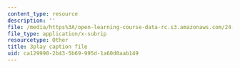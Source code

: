 ```yaml
---
content_type: resource
description: ''
file: /media/https%3A/open-learning-course-data-rc.s3.amazonaws.com/24-912-black-matters-introduction-to-black-studies-spring-2017/ca1299902b435b69995d1a60d0aab149_oEUo2faDJNA.vtt
file_type: application/x-subrip
resourcetype: Other
title: 3play caption file
uid: ca129990-2b43-5b69-995d-1a60d0aab149
---
```


